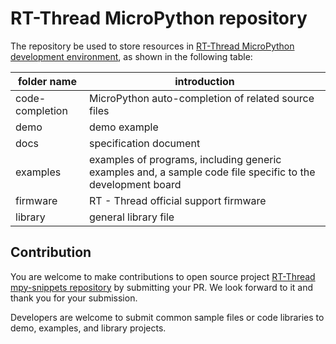 # RT-Thread MicroPython repository

The repository be used to store resources in [RT-Thread MicroPython development environment](https://marketplace.visualstudio.com/items?itemName=RT-Thread.rt-thread-micropython), as shown in the following table:

| folder name     | introduction                                        |
| --------------- | ----------------------------------------------------|
| code-completion | MicroPython auto-completion of related source files |
| demo            | demo example                                        |
| docs            | specification document                              |
| examples        | examples of programs, including generic examples and, a sample code file specific to the development board |
| firmware        | RT - Thread official support firmware               |
| library         | general library file                                |

## Contribution

You are welcome to make contributions to open source project [RT-Thread mpy-snippets repository](https://github.com/RT-Thread/mpy-snippets) by submitting your PR. We look forward to it and thank you for your submission.

Developers are welcome to submit common sample files or code libraries to demo, examples, and library projects.